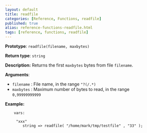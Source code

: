 ```yaml
---
layout: default
title: readfile
categories: [Reference, Functions, readfile]
published: true
alias: reference-functions-readfile.html
tags: [reference, functions, readfile]
---
```


**Prototype**: `readfile(filename, maxbytes)`

**Return type**: `string`

**Description:** Returns the first `maxbytes` bytes from file `filename`.

**Arguments**:

* `filename` : File name, in the range `"?(/.*)`
* `maxbytes` : Maximum number of bytes to read, in the range `0,99999999999`

**Example:**

```cf3
    vars:

     "xxx"   
        string => readfile( "/home/mark/tmp/testfile" , "33" );
```

